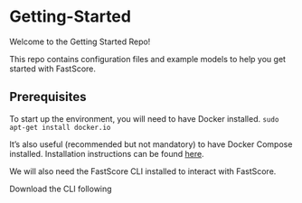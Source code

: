 # Getting-Started

Welcome to the Getting Started Repo!

This repo contains configuration files and example models to help you get started with FastScore.

## Prerequisites

To start up the environment, you will need to have Docker installed. 
`sudo apt-get install docker.io`

It’s also useful (recommended but not mandatory) to have Docker Compose installed. Installation instructions can be found [here](docs.docker.com/compose/install/).

We will also need the FastScore CLI installed to interact with FastScore. 

Download the CLI following 


